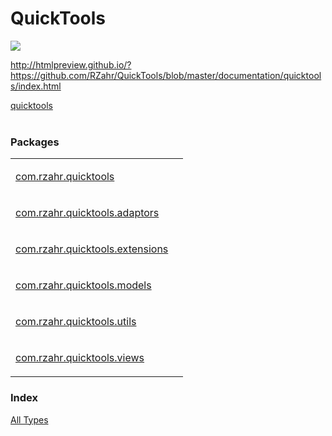 # QuickTools

[![](https://jitpack.io/v/rzahr/QuickTools.svg)](https://jitpack.io/#rzahr/QuickTools)



http://htmlpreview.github.io/?https://github.com/RZahr/QuickTools/blob/master/documentation/quicktools/index.html


<HTML>
<HEAD>
<meta charset="UTF-8">
<title>quicktools</title>
<link rel="stylesheet" href="../style.css">
</HEAD>
<BODY>
<a href="./index.html">quicktools</a><br/>
<br/>
<h3>Packages</h3>
<table>
<tbody>
<tr>
<td>
<p><a href="com.rzahr.quicktools/index.html">com.rzahr.quicktools</a></p>
</td>
<td>
</td>
</tr>
<tr>
<td>
<p><a href="com.rzahr.quicktools.adaptors/index.html">com.rzahr.quicktools.adaptors</a></p>
</td>
<td>
</td>
</tr>
<tr>
<td>
<p><a href="com.rzahr.quicktools.extensions/index.html">com.rzahr.quicktools.extensions</a></p>
</td>
<td>
</td>
</tr>
<tr>
<td>
<p><a href="com.rzahr.quicktools.models/index.html">com.rzahr.quicktools.models</a></p>
</td>
<td>
</td>
</tr>
<tr>
<td>
<p><a href="com.rzahr.quicktools.utils/index.html">com.rzahr.quicktools.utils</a></p>
</td>
<td>
</td>
</tr>
<tr>
<td>
<p><a href="com.rzahr.quicktools.views/index.html">com.rzahr.quicktools.views</a></p>
</td>
<td>
</td>
</tr>
</tbody>
</table>
<h3>Index</h3>
<a href="alltypes/index.html">All Types</a>
</BODY>
</HTML>
